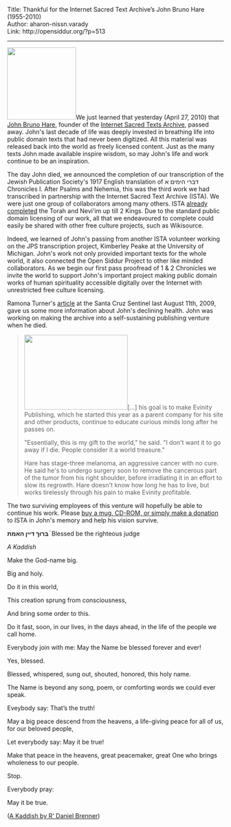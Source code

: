 <html>
<head></head>
<body>
Title: Thankful for the Internet Sacred Text Archive’s John Bruno Hare (1955-2010)<br />
Author: aharon-nissn.varady<br />
Link: http://opensiddur.org/?p=513
<p />
<hr />

<a href="https://opensiddur.net/wp-content/uploads/2010/04/brujo.jpg"><img class="alignright size-full wp-image-505" title="John Bruno Hare" src="https://opensiddur.net/wp-content/uploads/2010/04/brujo.jpg" alt="" width="160" height="168" /></a>We just learned that yesterday (April 27, 2010) that <a href="http://www.webweasel.com/brujo/index.htm" target="_blank">John Bruno Hare</a>, founder of the <a href="http://www.sacred-texts.com/index.htm" target="_blank">Internet Sacred Texts Archive</a>, passed away. John's last decade of life was deeply invested in breathing life into public domain texts that had never been digitized. All this material was released back into the world as freely licensed content. Just as the many texts John made available inspire wisdom, so may John's life and work continue to be an inspiration.

The day John died, we announced the completion of our transcription of the Jewish Publication Society's 1917 English translation of  דברי הימים א Chronicles I. After Psalms and Nehemia, this was the third work we had transcribed in partnership with the Internet Sacred Text Archive (ISTA). We were just one group of collaborators among many others. ISTA <a href="http://www.sacred-texts.com/bib/jps/" target="_blank">already completed</a> the Torah and Nevi'im up till 2 Kings. Due to the standard public domain licensing of our work, all that we endeavoured to complete could easily be shared with other free culture projects, such as Wikisource.

Indeed, we learned of John's passing from another ISTA volunteer working on the JPS transcription project, Kimberley Peake at the University of Michigan. John's work not only provided important texts for the whole world, it  also connected the Open Siddur Project to other like minded  collaborators. As we begin our first pass proofread of 1 &amp; 2 Chronicles we invite the world to support John's important project making public domain works of human spirituality accessible digitally over the Internet with unrestricted free culture licensing.

Ramona Turner's <a href="http://web.archive.org/web/20140107165437/http://www.santacruzsentinel.com/localnews/ci_13035056" target="_blank">article</a> at the Santa Cruz Sentinel last August 11th, 2009, gave us some more information about John's declining health. John was working on making the archive into a self-sustaining publishing venture when he died.

<blockquote><a href="https://opensiddur.net/wp-content/uploads/2010/04/Evinity-Publishing.jpg"><img class="alignright size-full wp-image-510" title="Evinity Publishing" src="https://opensiddur.net/wp-content/uploads/2010/04/Evinity-Publishing.jpg" alt="" width="240" height="174" /></a>[...] his goal is to make Evinity  Publishing, which he started this year as a parent company for his site  and other products, continue to educate curious minds long after he passes on.

"Essentially, this is my gift to the world," he said. "I don't want  it to go away if I die. People consider it a world treasure."

Hare  has stage-three melanoma, an aggressive cancer with no cure. He said  he's to undergo surgery soon to remove the cancerous part of the tumor  from his right shoulder, before irradiating it in an effort to slow its  regrowth. Hare doesn't know how long he has to live, but works  tirelessly through his pain to make Evinity profitable.</blockquote>

The two surviving employees of this venture will hopefully be able to continue his work. Please <a href="http://www.sacred-texts.com/cdshop/index.htm" target="_blank">buy a mug, CD-ROM, or simply make a donation</a> to ISTA in John's memory and help his vision survive.

<strong>ברוּך דיין האמת </strong>֨ Blessed be the righteous judge

<em>A Kaddish</em>

Make the God-name big.

Big and holy.

Do it in this world,

This creation sprung from consciousness,

And bring some order to this.

Do it fast, soon, in our lives, in the days ahead, in the life of the
people we call home.

Everybody join with me: May the Name be blessed forever and ever!

Yes, blessed.

Blessed, whispered, sung out, shouted, honored, this holy name.

The Name is beyond any song, poem, or comforting words we could ever   speak.

Eveybody say: That’s the truth!

May a big peace descend from the heavens, a life-giving peace for all
of us, for our beloved people,

Let everybody say: May it be true!

Make that peace in the heavens, great peacemaker, great One who  brings
wholeness to our people.

Stop.

Everybody pray:

May it be true.

(<a href="https://opensiddur.net/2009/12/kaddish-by-rabbi-daniel-brenner/" target="_self">A Kaddish by R' Daniel Brenner</a>)
</body>
</html>